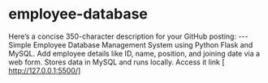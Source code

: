 # employee-database
Here’s a concise 350-character description for your GitHub posting:  ---  Simple Employee Database Management System using Python Flask and MySQL. Add employee details like ID, name, position, and joining date via a web form. Stores data in MySQL and runs locally. Access it link [ http://127.0.0.1:5500/]
